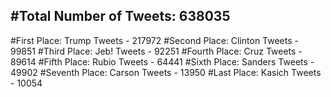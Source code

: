 #Total Number of Tweets: 638035 
---
#First Place: Trump Tweets - 217972
#Second Place: Clinton Tweets - 99851
#Third Place: Jeb! Tweets - 92251
#Fourth Place: Cruz Tweets - 89614
#Fifth Place: Rubio Tweets - 64441
#Sixth Place: Sanders Tweets - 49902
#Seventh Place: Carson Tweets - 13950
#Last Place: Kasich Tweets - 10054
